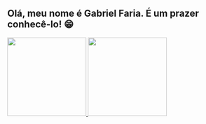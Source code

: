 ## Olá, meu nome é Gabriel Faria. É um prazer conhecê-lo! 😁

 <div>
   <a href="https://github.com/ggabrielfaria">
   <img height="180em" src="https://github-readme-stats.vercel.app/api?username=ggabrielfaria&show_icons=true&theme=tokyonight&include_all_commits=true&count_private=true"/>
   <img height="180em" src="https://github-readme-stats.vercel.app/api/top-langs/?username=ggabrielfaria&layout=compact&langs_count=6&theme=tokyonight"/>
</div>
